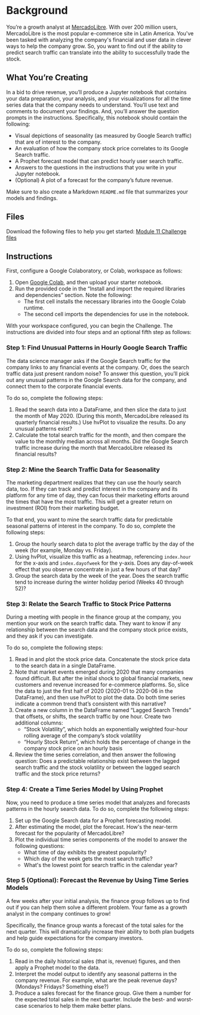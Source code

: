 # Background

You’re a growth analyst at [MercadoLibre](https://www.mercadolibre.com/). With over 200 million users, MercadoLibre is the most popular e-commerce site in Latin America. You've been tasked with analyzing the company's financial and user data in clever ways to help the company grow. So, you want to find out if the ability to predict search traffic can translate into the ability to successfully trade the stock.

## What You’re Creating

In a bid to drive revenue, you’ll produce a Jupyter notebook that contains your data preparation, your analysis, and your visualizations for all the time series data that the company needs to understand. You’ll use text and comments to document your findings. And, you’ll answer the question prompts in the instructions. Specifically, this notebook should contain the following:

- Visual depictions of seasonality (as measured by Google Search traffic) that are of interest to the company.
- An evaluation of how the company stock price correlates to its Google Search traffic.
- A Prophet forecast model that can predict hourly user search traffic.
- Answers to the questions in the instructions that you write in your Jupyter notebook.
- (Optional) A plot of a forecast for the company’s future revenue.

Make sure to also create a Markdown `README.md` file that summarizes your models and findings.

## Files

Download the following files to help you get started:
[Module 11 Challenge files](Module_11_Challenge_files)

## Instructions

First, configure a Google Colaboratory, or Colab, workspace as follows:
1. Open [Google Colab](https://colab.research.google.com/), and then upload your starter notebook.
2. Run the provided code in the “Install and import the required libraries and dependencies” section. Note the following:
    - The first cell installs the necessary libraries into the Google Colab runtime.
    - The second cell imports the dependencies for use in the notebook.

With your workspace configured, you can begin the Challenge. The instructions are divided into four steps and an optional fifth step as follows:

### Step 1: Find Unusual Patterns in Hourly Google Search Traffic

The data science manager asks if the Google Search traffic for the company links to any financial events at the company. Or, does the search traffic data just present random noise? To answer this question, you’ll pick out any unusual patterns in the Google Search data for the company, and connect them to the corporate financial events.

To do so, complete the following steps:
1. Read the search data into a DataFrame, and then slice the data to just the month of May 2020. (During this month, MercadoLibre released its quarterly financial results.) Use hvPlot to visualize the results. Do any unusual patterns exist?
2. Calculate the total search traffic for the month, and then compare the value to the monthly median across all months. Did the Google Search traffic increase during the month that MercadoLibre released its financial results?

### Step 2: Mine the Search Traffic Data for Seasonality

The marketing department realizes that they can use the hourly search data, too. If they can track and predict interest in the company and its platform for any time of day, they can focus their marketing efforts around the times that have the most traffic. This will get a greater return on investment (ROI) from their marketing budget.

To that end, you want to mine the search traffic data for predictable seasonal patterns of interest in the company. To do so, complete the following steps:
1. Group the hourly search data to plot the average traffic by the day of the week (for example, Monday vs. Friday).
2. Using hvPlot, visualize this traffic as a heatmap, referencing `index.hour` for the x-axis and `index.dayofweek` for the y-axis. Does any day-of-week effect that you observe concentrate in just a few hours of that day?
3. Group the search data by the week of the year. Does the search traffic tend to increase during the winter holiday period (Weeks 40 through 52)?

### Step 3: Relate the Search Traffic to Stock Price Patterns

During a meeting with people in the finance group at the company, you mention your work on the search traffic data. They want to know if any relationship between the search data and the company stock price exists, and they ask if you can investigate.

To do so, complete the following steps:
1. Read in and plot the stock price data. Concatenate the stock price data to the search data in a single DataFrame.
2. Note that market events emerged during 2020 that many companies found difficult. But after the initial shock to global financial markets, new customers and revenue increased for e-commerce platforms. So, slice the data to just the first half of 2020 (2020-01 to 2020-06 in the DataFrame), and then use hvPlot to plot the data. Do both time series indicate a common trend that’s consistent with this narrative?
3. Create a new column in the DataFrame named “Lagged Search Trends” that offsets, or shifts, the search traffic by one hour. Create two additional columns:
    - “Stock Volatility”, which holds an exponentially weighted four-hour rolling average of the company’s stock volatility
    - “Hourly Stock Return”, which holds the percentage of change in the company stock price on an hourly basis
4. Review the time series correlation, and then answer the following question: Does a predictable relationship exist between the lagged search traffic and the stock volatility or between the lagged search traffic and the stock price returns?

### Step 4: Create a Time Series Model by Using Prophet

Now, you need to produce a time series model that analyzes and forecasts patterns in the hourly search data. To do so, complete the following steps:
1. Set up the Google Search data for a Prophet forecasting model.
2. After estimating the model, plot the forecast. How's the near-term forecast for the popularity of MercadoLibre?
3. Plot the individual time series components of the model to answer the following questions:
    - What time of day exhibits the greatest popularity?
    - Which day of the week gets the most search traffic?
    - What's the lowest point for search traffic in the calendar year?

### Step 5 (Optional): Forecast the Revenue by Using Time Series Models

A few weeks after your initial analysis, the finance group follows up to find out if you can help them solve a different problem. Your fame as a growth analyst in the company continues to grow!

Specifically, the finance group wants a forecast of the total sales for the next quarter. This will dramatically increase their ability to both plan budgets and help guide expectations for the company investors.

To do so, complete the following steps:
1. Read in the daily historical sales (that is, revenue) figures, and then apply a Prophet model to the data.
2. Interpret the model output to identify any seasonal patterns in the company revenue. For example, what are the peak revenue days? (Mondays? Fridays? Something else?)
3. Produce a sales forecast for the finance group. Give them a number for the expected total sales in the next quarter. Include the best- and worst-case scenarios to help them make better plans.
